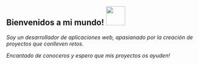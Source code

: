 <h2>Bienvenidos a mi mundo! <img src="https://user-images.githubusercontent.com/56301342/120715199-8e99a480-c4c4-11eb-8606-bcd50f95d249.gif" width="50"/> </h2>


<p><i>Soy un desarrollador de aplicaciones web, apasianado por la creación de proyectos que conlleven retos.</i></p>
<p><i>Encantado de conoceros y espero que mis proyectos os ayuden!</i></>

